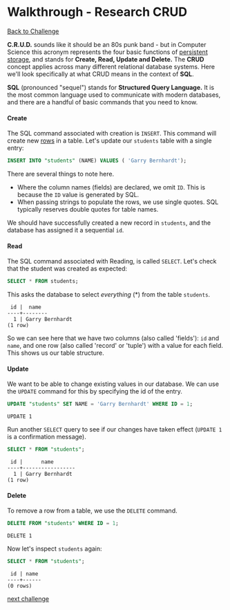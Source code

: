 # Walkthrough - Research CRUD

[Back to Challenge](../readme_files/07_research_crud.md)

**C.R.U.D.** sounds like it should be an 80s punk band - but in Computer Science this acronym represents the four basic functions of [persistent storage](http://en.wikipedia.org/wiki/Persistence_(computer_science)), and stands for **Create, Read, Update and Delete.** The **CRUD** concept applies across many different relational database systems. Here we'll look specifically at what CRUD means in the context of **SQL**.

**SQL** (pronounced "sequel") stands for **Structured Query Language.** It is the most common language used to communicate with modern databases, and there are a handful of basic commands that you need to know.

#### **C**reate

The SQL command associated with creation is `INSERT`. This command will create new [rows](http://en.wikipedia.org/wiki/Row_%28database%29d) in a table. Let's update our `students` table with a single entry:

```SQL
INSERT INTO "students" (NAME) VALUES ( 'Garry Bernhardt');
```

There are several things to note here.

* Where the column names (fields) are declared, we omit `ID`. This is because the `ID` value is generated by SQL.
* When passing strings to populate the rows, we use single quotes. SQL typically reserves double quotes for table names.

We should have successfully created a new record in `students`, and the database has assigned it a sequential `id`.

#### **R**ead

The SQL command associated with Reading, is called `SELECT`. Let's check that the student was created as expected:

```SQL
SELECT * FROM students;
```
This asks the database to select _everything_ (*) from the table `students`.

```
 id |  name
----+--------
  1 | Garry Bernhardt
(1 row)
```

So we can see here that we have two columns (also called 'fields'): `id` and `name`, and one row (also called 'record' or 'tuple') with a value for each field. This shows us our table structure.

#### **U**pdate

We want to be able to change existing values in our database. We can use the `UPDATE` command for this by specifying the id of the entry.

```SQL
UPDATE "students" SET NAME = 'Garry Bernhardt' WHERE ID = 1;
```
```
UPDATE 1
```
Run another `SELECT` query to see if our changes have taken effect (`UPDATE 1` is a confirmation message).

```SQL
SELECT * FROM "students";
```
```
 id |      name
----+-----------------
  1 | Garry Bernhardt
(1 row)
```

#### **D**elete

To remove a row from a table, we use the `DELETE` command.

```SQL
DELETE FROM "students" WHERE ID = 1;
```
```
DELETE 1
```
Now let's inspect `students` again:

```SQL
SELECT * FROM "students";
```
```
 id | name
----+------
(0 rows)
```

[next challenge](../readme_files/08_viewing_links.md)
